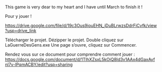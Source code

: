 This game is very dear to my heart and I have until March to finish it !

Pour y jouer !

https://drive.google.com/file/d/19c3Ous9iouEHN_jDuBLrwzsDdrFiCvfk/view?usp=drive_link 

Télécharger le projet.
Dézipper le projet.
Double cliquez sur LaGuerreDesGens.exe
Une page s’ouvre, cliquez sur Commencer.

Rendez vous sur ce document pour comprendre comment jouer : 
https://docs.google.com/document/d/1TIhXZsxL5kOiQ8Id3v1AAx4dGaxAyfnl7v-lPqmACBY/edit?usp=sharing 